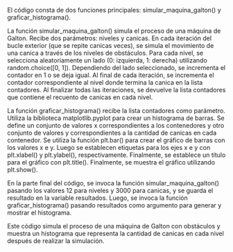 El código consta de dos funciones principales: simular_maquina_galton() y graficar_histograma().

La función simular_maquina_galton() simula el proceso de una máquina de Galton. Recibe dos parámetros: niveles y canicas. En cada iteración del bucle exterior (que se repite canicas veces), se simula el movimiento de una canica a través de los niveles de obstáculos. Para cada nivel, se selecciona aleatoriamente un lado (0: izquierda, 1: derecha) utilizando random.choice([0, 1]). Dependiendo del lado seleccionado, se incrementa el contador en 1 o se deja igual. Al final de cada iteración, se incrementa el contador correspondiente al nivel donde termina la canica en la lista contadores. Al finalizar todas las iteraciones, se devuelve la lista contadores que contiene el recuento de canicas en cada nivel.

La función graficar_histograma() recibe la lista contadores como parámetro. Utiliza la biblioteca matplotlib.pyplot para crear un histograma de barras. Se define un conjunto de valores x correspondientes a los contenedores y otro conjunto de valores y correspondientes a la cantidad de canicas en cada contenedor. Se utiliza la función plt.bar() para crear el gráfico de barras con los valores x e y. Luego se establecen etiquetas para los ejes x e y con plt.xlabel() y plt.ylabel(), respectivamente. Finalmente, se establece un título para el gráfico con plt.title(). Finalmente, se muestra el gráfico utilizando plt.show().

En la parte final del código, se invoca la función simular_maquina_galton() pasando los valores 12 para niveles y 3000 para canicas, y se guarda el resultado en la variable resultados. Luego, se invoca la función graficar_histograma() pasando resultados como argumento para generar y mostrar el histograma.

Este código simula el proceso de una máquina de Galton con obstáculos y muestra un histograma que representa la cantidad de canicas en cada nivel después de realizar la simulación.
